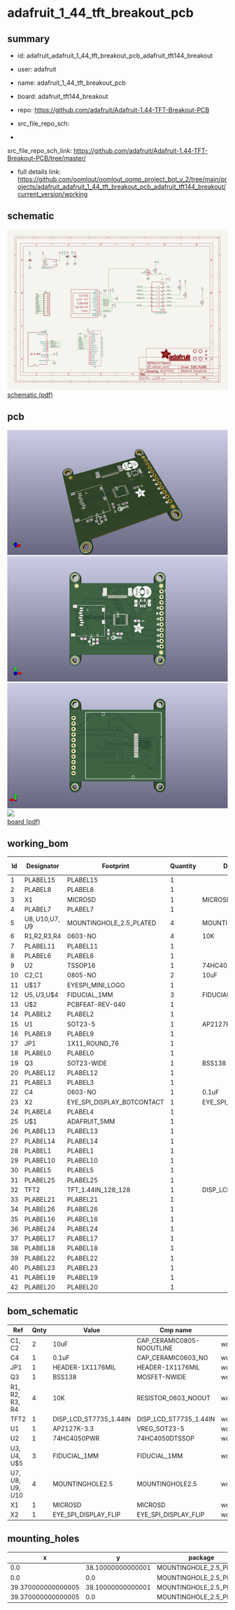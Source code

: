 # adafruit_1_44_tft_breakout_pcb
 
## summary 
* id: adafruit_adafruit_1_44_tft_breakout_pcb_adafruit_tft144_breakout
* user: adafruit
* name: adafruit_1_44_tft_breakout_pcb
* board: adafruit_tft144_breakout
* repo: https://github.com/adafruit/Adafruit-1.44-TFT-Breakout-PCB



* src_file_repo_sch: 
*
 src_file_repo_sch_link: https://github.com/adafruit/Adafruit-1.44-TFT-Breakout-PCB/tree/master/
* full details link: https://github.com/oomlout/oomlout_oomp_project_bot_v_2/tree/main/projects/adafruit_adafruit_1_44_tft_breakout_pcb_adafruit_tft144_breakout/current_version/working  

## schematic  
![](working_schematic_600.png)  
[schematic (pdf)](working_schematic.pdf)  

## pcb  
![](working_3d_600.png) 
![](working_3d_front_600.png)  
![](working_3d_back_600.png)  
![](working_600.png)  
[board (pdf)](working.pdf)  

## working_bom
| Id | Designator | Footprint | Quantity | Designation | Supplier and ref |  | None | 
| --- | --- | --- | --- | --- | --- | --- | --- | 
| 1 | PLABEL15 | PLABEL15 | 1 |  |  |  | [''] | 
| 2 | PLABEL8 | PLABEL8 | 1 |  |  |  | [''] | 
| 3 | X1 | MICROSD | 1 | MICROSD |  |  | [''] | 
| 4 | PLABEL7 | PLABEL7 | 1 |  |  |  | [''] | 
| 5 | U$8,U$10,U$7,U$9 | MOUNTINGHOLE_2.5_PLATED | 4 | MOUNTINGHOLE2.5 |  |  | [''] | 
| 6 | R1,R2,R3,R4 | 0603-NO | 4 | 10K |  |  | [''] | 
| 7 | PLABEL11 | PLABEL11 | 1 |  |  |  | [''] | 
| 8 | PLABEL6 | PLABEL6 | 1 |  |  |  | [''] | 
| 9 | U2 | TSSOP16 | 1 | 74HC4050PWR |  |  | [''] | 
| 10 | C2,C1 | 0805-NO | 2 | 10uF |  |  | [''] | 
| 11 | U$17 | EYESPI_MINI_LOGO | 1 |  |  |  | [''] | 
| 12 | U$5,U$3,U$4 | FIDUCIAL_1MM | 3 | FIDUCIAL_1MM |  |  | [''] | 
| 13 | U$2 | PCBFEAT-REV-040 | 1 |  |  |  | [''] | 
| 14 | PLABEL2 | PLABEL2 | 1 |  |  |  | [''] | 
| 15 | U1 | SOT23-5 | 1 | AP2127K-3.3 |  |  | [''] | 
| 16 | PLABEL9 | PLABEL9 | 1 |  |  |  | [''] | 
| 17 | JP1 | 1X11_ROUND_76 | 1 |  |  |  | [''] | 
| 18 | PLABEL0 | PLABEL0 | 1 |  |  |  | [''] | 
| 19 | Q3 | SOT23-WIDE | 1 | BSS138 |  |  | [''] | 
| 20 | PLABEL12 | PLABEL12 | 1 |  |  |  | [''] | 
| 21 | PLABEL3 | PLABEL3 | 1 |  |  |  | [''] | 
| 22 | C4 | 0603-NO | 1 | 0.1uF |  |  | [''] | 
| 23 | X2 | EYE_SPI_DISPLAY_BOTCONTACT | 1 | EYE_SPI_DISPLAY_FLIP |  |  | [''] | 
| 24 | PLABEL4 | PLABEL4 | 1 |  |  |  | [''] | 
| 25 | U$1 | ADAFRUIT_5MM | 1 |  |  |  | [''] | 
| 26 | PLABEL13 | PLABEL13 | 1 |  |  |  | [''] | 
| 27 | PLABEL14 | PLABEL14 | 1 |  |  |  | [''] | 
| 28 | PLABEL1 | PLABEL1 | 1 |  |  |  | [''] | 
| 29 | PLABEL10 | PLABEL10 | 1 |  |  |  | [''] | 
| 30 | PLABEL5 | PLABEL5 | 1 |  |  |  | [''] | 
| 31 | PLABEL25 | PLABEL25 | 1 |  |  |  | [''] | 
| 32 | TFT2 | TFT_1.44IN_128_128 | 1 | DISP_LCD_ST7735_1.44IN |  |  | [''] | 
| 33 | PLABEL21 | PLABEL21 | 1 |  |  |  | [''] | 
| 34 | PLABEL26 | PLABEL26 | 1 |  |  |  | [''] | 
| 35 | PLABEL16 | PLABEL16 | 1 |  |  |  | [''] | 
| 36 | PLABEL24 | PLABEL24 | 1 |  |  |  | [''] | 
| 37 | PLABEL17 | PLABEL17 | 1 |  |  |  | [''] | 
| 38 | PLABEL18 | PLABEL18 | 1 |  |  |  | [''] | 
| 39 | PLABEL22 | PLABEL22 | 1 |  |  |  | [''] | 
| 40 | PLABEL23 | PLABEL23 | 1 |  |  |  | [''] | 
| 41 | PLABEL19 | PLABEL19 | 1 |  |  |  | [''] | 
| 42 | PLABEL20 | PLABEL20 | 1 |  |  |  | [''] | 


## bom_schematic
| Ref | Qnty | Value | Cmp name | Footprint | Description | Vendor | DNP | 
| --- | --- | --- | --- | --- | --- | --- | --- | 
| C1, C2 | 2 | 10uF | CAP_CERAMIC0805-NOOUTLINE | working:0805-NO |  |  |  | 
| C4 | 1 | 0.1uF | CAP_CERAMIC0603_NO | working:0603-NO |  |  |  | 
| JP1 | 1 | HEADER-1X1176MIL | HEADER-1X1176MIL | working:1X11_ROUND_76 |  |  |  | 
| Q3 | 1 | BSS138 | MOSFET-NWIDE | working:SOT23-WIDE |  |  |  | 
| R1, R2, R3, R4 | 4 | 10K | RESISTOR_0603_NOOUT | working:0603-NO |  |  |  | 
| TFT2 | 1 | DISP_LCD_ST7735_1.44IN | DISP_LCD_ST7735_1.44IN | working:TFT_1.44IN_128_128 |  |  |  | 
| U1 | 1 | AP2127K-3.3 | VREG_SOT23-5 | working:SOT23-5 |  |  |  | 
| U2 | 1 | 74HC4050PWR | 74HC4050DTSSOP | working:TSSOP16 |  |  |  | 
| U$3, U$4, U$5 | 3 | FIDUCIAL_1MM | FIDUCIAL_1MM | working:FIDUCIAL_1MM |  |  |  | 
| U$7, U$8, U$9, U$10 | 4 | MOUNTINGHOLE2.5 | MOUNTINGHOLE2.5 | working:MOUNTINGHOLE_2.5_PLATED |  |  |  | 
| X1 | 1 | MICROSD | MICROSD | working:MICROSD |  |  |  | 
| X2 | 1 | EYE_SPI_DISPLAY_FLIP | EYE_SPI_DISPLAY_FLIP | working:EYE_SPI_DISPLAY_BOTCONTACT |  |  |  | 


## mounting_holes
| x | y | package | value | ref | size | 
| --- | --- | --- | --- | --- | --- | 
| 0.0 | 38.10000000000001 | MOUNTINGHOLE_2.5_PLATED | MOUNTINGHOLE2.5 | U$7 | m3 | 
| 0.0 | 0.0 | MOUNTINGHOLE_2.5_PLATED | MOUNTINGHOLE2.5 | U$8 | m3 | 
| 39.370000000000005 | 38.10000000000001 | MOUNTINGHOLE_2.5_PLATED | MOUNTINGHOLE2.5 | U$9 | m3 | 
| 39.370000000000005 | 0.0 | MOUNTINGHOLE_2.5_PLATED | MOUNTINGHOLE2.5 | U$10 | m3 | 


